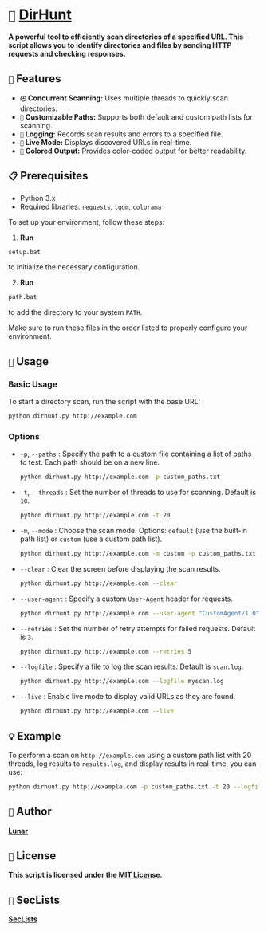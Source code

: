 # `📂` **[DirHunt](https://github.com/Luunarr/dirhunt)**

**A powerful tool to efficiently scan directories of a specified URL. This script allows you to identify directories and files by sending HTTP requests and checking responses.**

## `🔧` Features

- **`🕒` Concurrent Scanning:** Uses multiple threads to quickly scan directories.
- **`🔄` Customizable Paths:** Supports both default and custom path lists for scanning.
- **`📝` Logging:** Records scan results and errors to a specified file.
- **`🔴` Live Mode:** Displays discovered URLs in real-time.
- **`🎨` Colored Output:** Provides color-coded output for better readability.

## `📋` Prerequisites

- Python 3.x
- Required libraries: `requests`, `tqdm`, `colorama`

To set up your environment, follow these steps:

1. **Run**
  ```bash
  setup.bat
  ```
  to initialize the necessary configuration.

2. **Run**
  ```bash
  path.bat
  ```
  to add the directory to your system `PATH`.

Make sure to run these files in the order listed to properly configure your environment.

## `🚀` Usage

### Basic Usage

To start a directory scan, run the script with the base URL:

```bash
python dirhunt.py http://example.com
```

### Options

- `-p`, `--paths` : Specify the path to a custom file containing a list of paths to test. Each path should be on a new line.

  ```bash
  python dirhunt.py http://example.com -p custom_paths.txt
  ```

- `-t`, `--threads` : Set the number of threads to use for scanning. Default is `10`.

  ```bash
  python dirhunt.py http://example.com -t 20
  ```

- `-m`, `--mode` : Choose the scan mode. Options: `default` (use the built-in path list) or `custom` (use a custom path list).

  ```bash
  python dirhunt.py http://example.com -m custom -p custom_paths.txt
  ```

- `--clear` : Clear the screen before displaying the scan results.

  ```bash
  python dirhunt.py http://example.com --clear
  ```

- `--user-agent` : Specify a custom `User-Agent` header for requests.

  ```bash
  python dirhunt.py http://example.com --user-agent "CustomAgent/1.0"
  ```

- `--retries` : Set the number of retry attempts for failed requests. Default is `3`.

  ```bash
  python dirhunt.py http://example.com --retries 5
  ```

- `--logfile` : Specify a file to log the scan results. Default is `scan.log`.

  ```bash
  python dirhunt.py http://example.com --logfile myscan.log
  ```

- `--live` : Enable live mode to display valid URLs as they are found.

  ```bash
  python dirhunt.py http://example.com --live
  ```

## `💡` Example

To perform a scan on `http://example.com` using a custom path list with 20 threads, log results to `results.log`, and display results in real-time, you can use:

```bash
python dirhunt.py http://example.com -p custom_paths.txt -t 20 --logfile results.log --live
```

## `👤` Author

**[Lunar](https://github.com/Luunarr/dirhunt)**

## `📜` License

**This script is licensed under the [MIT License](LICENSE).**

## `🎀` SecLists

**[SecLists](https://github.com/danielmiessler/SecLists)**
